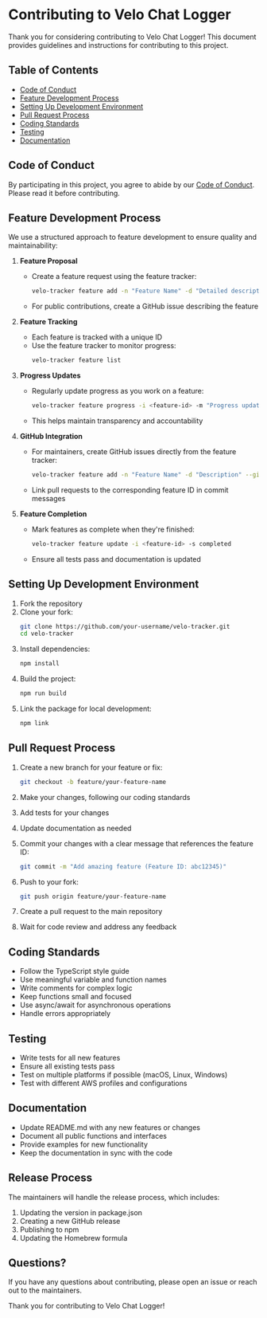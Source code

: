 # Contributing to Velo Chat Logger

Thank you for considering contributing to Velo Chat Logger! This document provides guidelines and instructions for contributing to this project.

## Table of Contents

- [Code of Conduct](#code-of-conduct)
- [Feature Development Process](#feature-development-process)
- [Setting Up Development Environment](#setting-up-development-environment)
- [Pull Request Process](#pull-request-process)
- [Coding Standards](#coding-standards)
- [Testing](#testing)
- [Documentation](#documentation)

## Code of Conduct

By participating in this project, you agree to abide by our [Code of Conduct](CODE_OF_CONDUCT.md). Please read it before contributing.

## Feature Development Process

We use a structured approach to feature development to ensure quality and maintainability:

1. **Feature Proposal**
   - Create a feature request using the feature tracker:
     ```bash
     velo-tracker feature add -n "Feature Name" -d "Detailed description" -p "priority"
     ```
   - For public contributions, create a GitHub issue describing the feature

2. **Feature Tracking**
   - Each feature is tracked with a unique ID
   - Use the feature tracker to monitor progress:
     ```bash
     velo-tracker feature list
     ```

3. **Progress Updates**
   - Regularly update progress as you work on a feature:
     ```bash
     velo-tracker feature progress -i <feature-id> -m "Progress update message" -p <percentage>
     ```
   - This helps maintain transparency and accountability

4. **GitHub Integration**
   - For maintainers, create GitHub issues directly from the feature tracker:
     ```bash
     velo-tracker feature add -n "Feature Name" -d "Description" --github --github-token <token>
     ```
   - Link pull requests to the corresponding feature ID in commit messages

5. **Feature Completion**
   - Mark features as complete when they're finished:
     ```bash
     velo-tracker feature update -i <feature-id> -s completed
     ```
   - Ensure all tests pass and documentation is updated

## Setting Up Development Environment

1. Fork the repository
2. Clone your fork:
   ```bash
   git clone https://github.com/your-username/velo-tracker.git
   cd velo-tracker
   ```
3. Install dependencies:
   ```bash
   npm install
   ```
4. Build the project:
   ```bash
   npm run build
   ```
5. Link the package for local development:
   ```bash
   npm link
   ```

## Pull Request Process

1. Create a new branch for your feature or fix:
   ```bash
   git checkout -b feature/your-feature-name
   ```

2. Make your changes, following our coding standards

3. Add tests for your changes

4. Update documentation as needed

5. Commit your changes with a clear message that references the feature ID:
   ```bash
   git commit -m "Add amazing feature (Feature ID: abc12345)"
   ```

6. Push to your fork:
   ```bash
   git push origin feature/your-feature-name
   ```

7. Create a pull request to the main repository

8. Wait for code review and address any feedback

## Coding Standards

- Follow the TypeScript style guide
- Use meaningful variable and function names
- Write comments for complex logic
- Keep functions small and focused
- Use async/await for asynchronous operations
- Handle errors appropriately

## Testing

- Write tests for all new features
- Ensure all existing tests pass
- Test on multiple platforms if possible (macOS, Linux, Windows)
- Test with different AWS profiles and configurations

## Documentation

- Update README.md with any new features or changes
- Document all public functions and interfaces
- Provide examples for new functionality
- Keep the documentation in sync with the code

## Release Process

The maintainers will handle the release process, which includes:

1. Updating the version in package.json
2. Creating a new GitHub release
3. Publishing to npm
4. Updating the Homebrew formula

## Questions?

If you have any questions about contributing, please open an issue or reach out to the maintainers.

Thank you for contributing to Velo Chat Logger!

